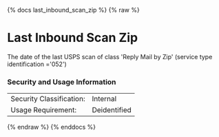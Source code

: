 {% docs last_inbound_scan_zip %}
{% raw %}

<a name="last_inbound_scan_zip"></a>
# Last Inbound Scan Zip
The date of the last USPS scan of class 'Reply Mail by Zip' (service type identification ='052')

### Security and Usage Information
|     |     |  
| --- | --- |
| Security Classification: | Internal |
| Usage Requirement:       | Deidentified |

{% endraw %}
{% enddocs %}